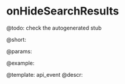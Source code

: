 onHideSearchResults
=============

@todo:
	check the autogenerated stub

@short:
	

@params:

@example:


@template:	api_event
@descr:

